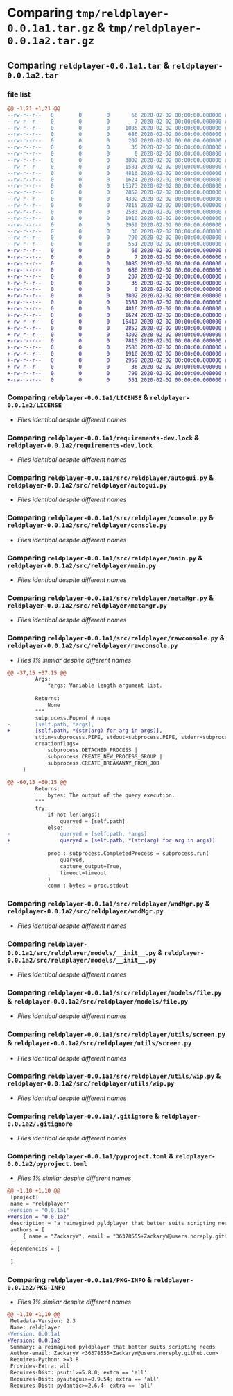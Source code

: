 # Comparing `tmp/reldplayer-0.0.1a1.tar.gz` & `tmp/reldplayer-0.0.1a2.tar.gz`

## Comparing `reldplayer-0.0.1a1.tar` & `reldplayer-0.0.1a2.tar`

### file list

```diff
@@ -1,21 +1,21 @@
--rw-r--r--   0        0        0       66 2020-02-02 00:00:00.000000 reldplayer-0.0.1a1/.gitattributes
--rw-r--r--   0        0        0        7 2020-02-02 00:00:00.000000 reldplayer-0.0.1a1/.python-version
--rw-r--r--   0        0        0     1085 2020-02-02 00:00:00.000000 reldplayer-0.0.1a1/LICENSE
--rw-r--r--   0        0        0      686 2020-02-02 00:00:00.000000 reldplayer-0.0.1a1/requirements-dev.lock
--rw-r--r--   0        0        0      207 2020-02-02 00:00:00.000000 reldplayer-0.0.1a1/requirements.lock
--rw-r--r--   0        0        0       35 2020-02-02 00:00:00.000000 reldplayer-0.0.1a1/src/reldplayer/__init__.py
--rw-r--r--   0        0        0        0 2020-02-02 00:00:00.000000 reldplayer-0.0.1a1/src/reldplayer/__main__.py
--rw-r--r--   0        0        0     3802 2020-02-02 00:00:00.000000 reldplayer-0.0.1a1/src/reldplayer/autogui.py
--rw-r--r--   0        0        0     1581 2020-02-02 00:00:00.000000 reldplayer-0.0.1a1/src/reldplayer/console.py
--rw-r--r--   0        0        0     4816 2020-02-02 00:00:00.000000 reldplayer-0.0.1a1/src/reldplayer/main.py
--rw-r--r--   0        0        0     1624 2020-02-02 00:00:00.000000 reldplayer-0.0.1a1/src/reldplayer/metaMgr.py
--rw-r--r--   0        0        0    16373 2020-02-02 00:00:00.000000 reldplayer-0.0.1a1/src/reldplayer/rawconsole.py
--rw-r--r--   0        0        0     2852 2020-02-02 00:00:00.000000 reldplayer-0.0.1a1/src/reldplayer/wndMgr.py
--rw-r--r--   0        0        0     4302 2020-02-02 00:00:00.000000 reldplayer-0.0.1a1/src/reldplayer/models/__init__.py
--rw-r--r--   0        0        0     7815 2020-02-02 00:00:00.000000 reldplayer-0.0.1a1/src/reldplayer/models/file.py
--rw-r--r--   0        0        0     2583 2020-02-02 00:00:00.000000 reldplayer-0.0.1a1/src/reldplayer/utils/screen.py
--rw-r--r--   0        0        0     1910 2020-02-02 00:00:00.000000 reldplayer-0.0.1a1/src/reldplayer/utils/wip.py
--rw-r--r--   0        0        0     2959 2020-02-02 00:00:00.000000 reldplayer-0.0.1a1/.gitignore
--rw-r--r--   0        0        0       36 2020-02-02 00:00:00.000000 reldplayer-0.0.1a1/README.md
--rw-r--r--   0        0        0      790 2020-02-02 00:00:00.000000 reldplayer-0.0.1a1/pyproject.toml
--rw-r--r--   0        0        0      551 2020-02-02 00:00:00.000000 reldplayer-0.0.1a1/PKG-INFO
+-rw-r--r--   0        0        0       66 2020-02-02 00:00:00.000000 reldplayer-0.0.1a2/.gitattributes
+-rw-r--r--   0        0        0        7 2020-02-02 00:00:00.000000 reldplayer-0.0.1a2/.python-version
+-rw-r--r--   0        0        0     1085 2020-02-02 00:00:00.000000 reldplayer-0.0.1a2/LICENSE
+-rw-r--r--   0        0        0      686 2020-02-02 00:00:00.000000 reldplayer-0.0.1a2/requirements-dev.lock
+-rw-r--r--   0        0        0      207 2020-02-02 00:00:00.000000 reldplayer-0.0.1a2/requirements.lock
+-rw-r--r--   0        0        0       35 2020-02-02 00:00:00.000000 reldplayer-0.0.1a2/src/reldplayer/__init__.py
+-rw-r--r--   0        0        0        0 2020-02-02 00:00:00.000000 reldplayer-0.0.1a2/src/reldplayer/__main__.py
+-rw-r--r--   0        0        0     3802 2020-02-02 00:00:00.000000 reldplayer-0.0.1a2/src/reldplayer/autogui.py
+-rw-r--r--   0        0        0     1581 2020-02-02 00:00:00.000000 reldplayer-0.0.1a2/src/reldplayer/console.py
+-rw-r--r--   0        0        0     4816 2020-02-02 00:00:00.000000 reldplayer-0.0.1a2/src/reldplayer/main.py
+-rw-r--r--   0        0        0     1624 2020-02-02 00:00:00.000000 reldplayer-0.0.1a2/src/reldplayer/metaMgr.py
+-rw-r--r--   0        0        0    16417 2020-02-02 00:00:00.000000 reldplayer-0.0.1a2/src/reldplayer/rawconsole.py
+-rw-r--r--   0        0        0     2852 2020-02-02 00:00:00.000000 reldplayer-0.0.1a2/src/reldplayer/wndMgr.py
+-rw-r--r--   0        0        0     4302 2020-02-02 00:00:00.000000 reldplayer-0.0.1a2/src/reldplayer/models/__init__.py
+-rw-r--r--   0        0        0     7815 2020-02-02 00:00:00.000000 reldplayer-0.0.1a2/src/reldplayer/models/file.py
+-rw-r--r--   0        0        0     2583 2020-02-02 00:00:00.000000 reldplayer-0.0.1a2/src/reldplayer/utils/screen.py
+-rw-r--r--   0        0        0     1910 2020-02-02 00:00:00.000000 reldplayer-0.0.1a2/src/reldplayer/utils/wip.py
+-rw-r--r--   0        0        0     2959 2020-02-02 00:00:00.000000 reldplayer-0.0.1a2/.gitignore
+-rw-r--r--   0        0        0       36 2020-02-02 00:00:00.000000 reldplayer-0.0.1a2/README.md
+-rw-r--r--   0        0        0      790 2020-02-02 00:00:00.000000 reldplayer-0.0.1a2/pyproject.toml
+-rw-r--r--   0        0        0      551 2020-02-02 00:00:00.000000 reldplayer-0.0.1a2/PKG-INFO
```

### Comparing `reldplayer-0.0.1a1/LICENSE` & `reldplayer-0.0.1a2/LICENSE`

 * *Files identical despite different names*

### Comparing `reldplayer-0.0.1a1/requirements-dev.lock` & `reldplayer-0.0.1a2/requirements-dev.lock`

 * *Files identical despite different names*

### Comparing `reldplayer-0.0.1a1/src/reldplayer/autogui.py` & `reldplayer-0.0.1a2/src/reldplayer/autogui.py`

 * *Files identical despite different names*

### Comparing `reldplayer-0.0.1a1/src/reldplayer/console.py` & `reldplayer-0.0.1a2/src/reldplayer/console.py`

 * *Files identical despite different names*

### Comparing `reldplayer-0.0.1a1/src/reldplayer/main.py` & `reldplayer-0.0.1a2/src/reldplayer/main.py`

 * *Files identical despite different names*

### Comparing `reldplayer-0.0.1a1/src/reldplayer/metaMgr.py` & `reldplayer-0.0.1a2/src/reldplayer/metaMgr.py`

 * *Files identical despite different names*

### Comparing `reldplayer-0.0.1a1/src/reldplayer/rawconsole.py` & `reldplayer-0.0.1a2/src/reldplayer/rawconsole.py`

 * *Files 1% similar despite different names*

```diff
@@ -37,15 +37,15 @@
         Args:
             *args: Variable length argument list.
 
         Returns:
             None
         """
         subprocess.Popen( # noqa
-        [self.path, *args],
+        [self.path, *(str(arg) for arg in args)],
         stdin=subprocess.PIPE, stdout=subprocess.PIPE, stderr=subprocess.PIPE,
         creationflags=
             subprocess.DETACHED_PROCESS |
             subprocess.CREATE_NEW_PROCESS_GROUP | 
             subprocess.CREATE_BREAKAWAY_FROM_JOB
     )
 
@@ -60,15 +60,15 @@
         Returns:
             bytes: The output of the query execution.
         """
         try:
             if not len(args):
                 queryed = [self.path]
             else:
-                queryed = [self.path, *args]
+                queryed = [self.path, *(str(arg) for arg in args)]
 
             proc : subprocess.CompletedProcess = subprocess.run(
                 queryed,
                 capture_output=True,
                 timeout=timeout
             )
             comm : bytes = proc.stdout
```

### Comparing `reldplayer-0.0.1a1/src/reldplayer/wndMgr.py` & `reldplayer-0.0.1a2/src/reldplayer/wndMgr.py`

 * *Files identical despite different names*

### Comparing `reldplayer-0.0.1a1/src/reldplayer/models/__init__.py` & `reldplayer-0.0.1a2/src/reldplayer/models/__init__.py`

 * *Files identical despite different names*

### Comparing `reldplayer-0.0.1a1/src/reldplayer/models/file.py` & `reldplayer-0.0.1a2/src/reldplayer/models/file.py`

 * *Files identical despite different names*

### Comparing `reldplayer-0.0.1a1/src/reldplayer/utils/screen.py` & `reldplayer-0.0.1a2/src/reldplayer/utils/screen.py`

 * *Files identical despite different names*

### Comparing `reldplayer-0.0.1a1/src/reldplayer/utils/wip.py` & `reldplayer-0.0.1a2/src/reldplayer/utils/wip.py`

 * *Files identical despite different names*

### Comparing `reldplayer-0.0.1a1/.gitignore` & `reldplayer-0.0.1a2/.gitignore`

 * *Files identical despite different names*

### Comparing `reldplayer-0.0.1a1/pyproject.toml` & `reldplayer-0.0.1a2/pyproject.toml`

 * *Files 1% similar despite different names*

```diff
@@ -1,10 +1,10 @@
 [project]
 name = "reldplayer"
-version = "0.0.1a1"
+version = "0.0.1a2"
 description = "a reimagined pyldplayer that better suits scripting needs"
 authors = [
     { name = "ZackaryW", email = "36378555+ZackaryW@users.noreply.github.com" }
 ]
 dependencies = [
     
 ]
```

### Comparing `reldplayer-0.0.1a1/PKG-INFO` & `reldplayer-0.0.1a2/PKG-INFO`

 * *Files 1% similar despite different names*

```diff
@@ -1,10 +1,10 @@
 Metadata-Version: 2.3
 Name: reldplayer
-Version: 0.0.1a1
+Version: 0.0.1a2
 Summary: a reimagined pyldplayer that better suits scripting needs
 Author-email: ZackaryW <36378555+ZackaryW@users.noreply.github.com>
 Requires-Python: >=3.8
 Provides-Extra: all
 Requires-Dist: psutil>=5.8.0; extra == 'all'
 Requires-Dist: pyautogui>=0.9.54; extra == 'all'
 Requires-Dist: pydantic>=2.6.4; extra == 'all'
```

